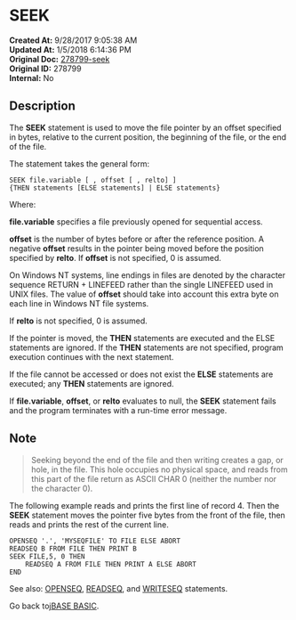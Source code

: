 # SEEK

**Created At:** 9/28/2017 9:05:38 AM  
**Updated At:** 1/5/2018 6:14:36 PM  
**Original Doc:** [278799-seek](https://docs.jbase.com/36868-jbase-basic/278799-seek)  
**Original ID:** 278799  
**Internal:** No  

## Description

The **SEEK** statement is used to move the file pointer by an offset specified in bytes, relative to the current position, the beginning of the file, or the end of the file.

The statement takes the general form:

```
SEEK file.variable [ , offset [ , relto] ] 
{THEN statements [ELSE statements] | ELSE statements}
```

Where:

**file.variable** specifies a file previously opened for sequential access.

**offset** is the number of bytes before or after the reference position. A negative **offset** results in the pointer being moved before the position specified by **relto**. If **offset** is not specified, 0 is assumed.

On Windows NT systems, line endings in files are denoted by the character sequence RETURN + LINEFEED rather than the single LINEFEED used in UNIX files. The value of **offset** should take into account this extra byte on each line in Windows NT file systems.

If **relto** is not specified, 0 is assumed.

If the pointer is moved, the **THEN** statements are executed and the ELSE statements are ignored. If the **THEN** statements are not specified, program execution continues with the next statement.

If the file cannot be accessed or does not exist the **ELSE** statements are executed; any **THEN** statements are ignored.

If **file.variable**, **offset**, or **relto** evaluates to null, the **SEEK** statement fails and the program terminates with a run-time error message.

## Note

> Seeking beyond the end of the file and then writing creates a gap, or hole, in the file. This hole occupies no physical space, and reads from this part of the file return as ASCII CHAR 0 (neither the number nor the character 0).

The following example reads and prints the first line of record 4. Then the **SEEK** statement moves the pointer five bytes from the front of the file, then reads and prints the rest of the current line.

```
OPENSEQ '.', 'MYSEQFILE' TO FILE ELSE ABORT
READSEQ B FROM FILE THEN PRINT B
SEEK FILE,5, 0 THEN
    READSEQ A FROM FILE THEN PRINT A ELSE ABORT
END
```

See also: [OPENSEQ](./../openseq), [READSEQ](./../readseq), and [WRITESEQ](./../writeseq) statements.

Go back to[jBASE BASIC](./../jbase-basic-programmers-reference-guide).
